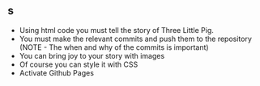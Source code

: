 **s**
---

- Using html code you must tell the story of Three Little Pig.
- You must make the relevant commits and push them to the repository (NOTE - The when and why of the commits is important)
- You can bring joy to your story with images
- Of course you can style it with CSS
- Activate Github Pages
